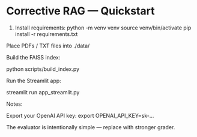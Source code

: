 # Corrective RAG — Quickstart

1. Install requirements:
python -m venv venv
source venv/bin/activate
pip install -r requirements.txt

Place PDFs / TXT files into ./data/

Build the FAISS index:

python scripts/build_index.py

Run the Streamlit app:

streamlit run app_streamlit.py

Notes:

Export your OpenAI API key: export OPENAI_API_KEY=sk-...

The evaluator is intentionally simple — replace with stronger grader.